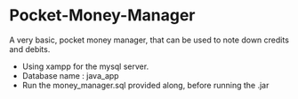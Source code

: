 # Pocket-Money-Manager
A very basic, pocket money manager, that can be used to note down credits and debits. 

- Using xampp for the mysql server.
- Database name : java_app
- Run the money_manager.sql provided along, before running the .jar
